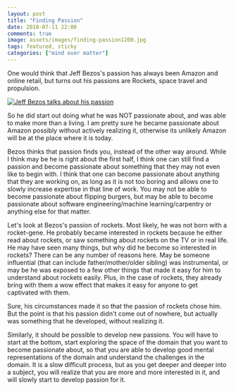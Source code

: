 ```yaml
---
layout: post
title: "Finding Passion"
date: 2018-07-11 22:00
comments: true
image: assets/images/finding-passion1200.jpg
tags: featured, sticky
categories: ["mind over matter"]
---
```


One would think that Jeff Bezos's passion has always been Amazon and online retail, but turns out his passions are
Rockets, space travel and propulsion.

[![Jeff Bezos talks about his passion](https://img.youtube.com/vi/pw7o7ZK12OM/0.jpg)](https://www.youtube.com/watch?v=pw7o7ZK12OM)

So he did start out doing what he was NOT passionate about, and was able to make more than a living. I am pretty sure he became passionate about Amazon possibly without actively realizing it, otherwise its unlikely Amazon will be at the place where it is today.

Bezos thinks that passion finds you, instead of the other way around.
While I think may be he is right about the first half, I think one can still find a passion and become passionate about something that they may not even like to begin with. I think that one can become passionate about anything that they are working on, as long as it is not too boring and allows one to slowly increase expertise in that line of work. You may not be able to become passionate about flipping burgers, but may be able to become passionate about software engineering/machine learning/carpentry or anything else for that matter.

Let's look at Bezos's passion of rockets. Most likely, he was not born with a rocket-gene. He probably became interested in rockets because he either read about rockets, or saw something about rockets on the TV or in real life. He may have seen many things, but why did he become so interested in rockets? There can be any number of reasons here. May be someone influential (that can include father/mother/older sibling) was instrumental, or may be he was exposed to a few other things that made it easy for him to understand about rockets easily. Plus, in the case of rockets, they already bring with them a wow effect that makes it easy for anyone to get captivated with them.

Sure, his circumstances made it so that the passion of rockets chose him. But the point is that his passion didn't come out of nowhere, but actually was something that he developed, without realizing it.

Similarly, it should be possible to develop new passions. You will have to start at the bottom, start exploring the space of the domain that you want to become passionate about, so that you are able to develop good mental representations of the domain and understand the challenges in the domain. It is a slow difficult process, but as you get deeper and deeper into a subject, you will realize that you are more and more interested in it, and will slowly start to develop passion for it.